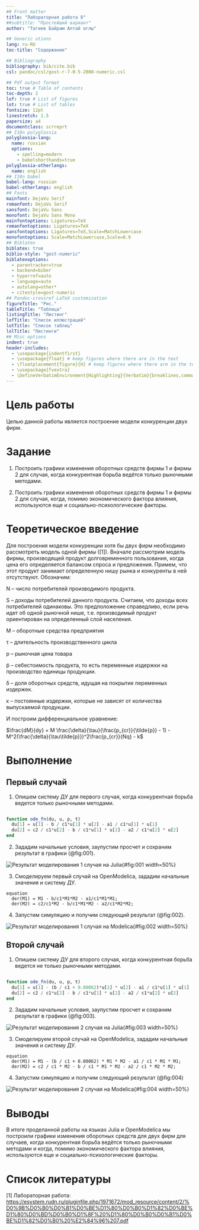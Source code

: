 ```yaml
---
## Front matter
title: "Лабораторная работа 8"
##subtitle: "Простейший вариант"
author: "Тагиев Байрам Алтай оглы"

## Generic otions
lang: ru-RU
toc-title: "Содержание"

## Bibliography
bibliography: bib/cite.bib
csl: pandoc/csl/gost-r-7-0-5-2008-numeric.csl

## Pdf output format
toc: true # Table of contents
toc-depth: 2
lof: true # List of figures
lot: true # List of tables
fontsize: 12pt
linestretch: 1.5
papersize: a4
documentclass: scrreprt
## I18n polyglossia
polyglossia-lang:
  name: russian
  options:
	- spelling=modern
	- babelshorthands=true
polyglossia-otherlangs:
  name: english
## I18n babel
babel-lang: russian
babel-otherlangs: english
## Fonts
mainfont: DejaVu Serif
romanfont: DejaVu Serif
sansfont: DejaVu Sans
monofont: DejaVu Sans Mono
mainfontoptions: Ligatures=TeX
romanfontoptions: Ligatures=TeX
sansfontoptions: Ligatures=TeX,Scale=MatchLowercase
monofontoptions: Scale=MatchLowercase,Scale=0.9
## Biblatex
biblatex: true
biblio-style: "gost-numeric"
biblatexoptions:
  - parentracker=true
  - backend=biber
  - hyperref=auto
  - language=auto
  - autolang=other*
  - citestyle=gost-numeric
## Pandoc-crossref LaTeX customization
figureTitle: "Рис."
tableTitle: "Таблица"
listingTitle: "Листинг"
lofTitle: "Список иллюстраций"
lotTitle: "Список таблиц"
lolTitle: "Листинги"
## Misc options
indent: true
header-includes:
  - \usepackage{indentfirst}
  - \usepackage{float} # keep figures where there are in the text
  - \floatplacement{figure}{H} # keep figures where there are in the text
  - \usepackage{fvextra}
  - \DefineVerbatimEnvironment{Highlighting}{Verbatim}{breaklines,commandchars=\\\{\}}
---
```


# Цель работы

Целью данной работы является построение модели конкуренции двух фирм.

# Задание

1. Построить графики изменения оборотных средств фирмы 1 и фирмы 2 для случая, когда конкурентная борьба ведётся только рыночными методами.

2. Построить графики изменения оборотных средств фирмы 1 и фирмы 2 для случая, когда, помимо экономического фактора влияния, используются еще и социально-психологические факторы.

# Теоретическое введение

Для построения модели конкуренции хотя бы двух фирм необходимо рассмотреть
модель одной фирмы ([1]). Вначале рассмотрим модель фирмы, производящей продукт
долговременного пользования, когда цена его определяется балансом спроса и
предложения. Примем, что этот продукт занимает определенную нишу рынка и
конкуренты в ней отсутствуют. Обозначим:

N – число потребителей производимого продукта.

S – доходы потребителей данного продукта. Считаем, что доходы всех потребителей
одинаковы. Это предположение справедливо, если речь идет об одной рыночной
нише, т.е. производимый продукт ориентирован на определенный слой населения.

M – оборотные средства предприятия

τ – длительность производственного цикла

p – рыночная цена товара

p̃ – себестоимость продукта, то есть переменные издержки на производство единицы
продукции.

δ – доля оборотных средств, идущая на покрытие переменных издержек.

κ – постоянные издержки, которые не зависят от количества выпускаемой
продукции.


И построим дифференциальное уравнение:

$\frac{dM}{dy} = M \frac{\delta}{\tau}(\frac{p_{cr}}{\tilde{p}} - 1) - M^2(\frac{\delta}{\tau\tilde{p}})^2\frac{p_{cr}}{Nq} - k$

# Выполнение

## Первый случай

1. Опишем систему ДУ для первого случая, когда конкурентная борьба ведется только рыночными методами.


~~~julia

function ode_fn(du, u, p, t)
  du[1] = u[1] - b / c1*u[1] * u[2] - a1 / c1*u[1] * u[1]
  du[2] = c2 / c1*u[2] - b / c1*u[1] * u[2] - a2 / c1*u[2] * u[2]
end

~~~

2. Зададим начальные условия, заупустим просчет и сохраним результат в графики (@fig:001).

![Результат моделирования 1 случая на Julia](image/lab08_1.png){#fig:001 width=50%}

3. Смоделируем первый случай на OpenModelica, зададим начальные значения и систему ДУ.

~~~modelica
equation
  der(M1) = M1 - b/c1*M1*M2 - a1/c1*M1*M1;
  der(M2) = c2/c1*M2 - b/c1*M1*M2 - a2/c1*M2*M2;
~~~

4. Запустим симуляцию и получим следующий результат (@fig:002).

![Результат моделирования 1 случая на Modelica](image/lab08_1om.png){#fig:002 width=50%}

## Второй случай

1. Опишем систему ДУ для второго случая, когда конкурентная борьба ведется не только рыночными методами.


~~~julia

function ode_fn(du, u, p, t)
  du[1] = u[1] - (b / c1 + 0.00062)*u[1] * u[2] - a1 / c1*u[1] * u[1]
  du[2] = c2 / c1*u[2] - b / c1*u[1] * u[2] - a2 / c1*u[2] * u[2]
end

~~~

2. Зададим начальные условия, заупустим просчет и сохраним результат в графики (@fig:003).

![Результат моделирования 2 случая на Julia](image/lab08_2.png){#fig:003 width=50%}

3. Смоделируем второй случай на OpenModelica, зададим начальные значения и систему ДУ.

~~~modelica
equation
  der(M1) = M1 - (b / c1 + 0.00062) * M1 * M2 - a1 / c1 * M1 * M1;
  der(M2) = c2 / c1 * M2 - b / c1 * M1 * M2 - a2 / c1 * M2 * M2;
~~~

4. Запустим симуляцию и получим следующий результат (@fig:004)

![Результат моделирования 2 случая на Modelica](image/lab08_2om.png){#fig:004 width=50%}

# Выводы

В итоге проделанной работы на языках Julia и OpenModelica мы построили графики
изменения оборотных средств для двух фирм для случаев, когда конкурентная
борьба ведётся только рыночными методами и когда, помимо экономического фактора
влияния, используются еще и социально-психологические факторы.

# Список литературы

[1] Лабораторная работа:
https://esystem.rudn.ru/pluginfile.php/1971672/mod_resource/content/2/%D0%9B%D0%B0%D0%B1%D0%BE%D1%80%D0%B0%D1%82%D0%BE%D1%80%D0%BD%D0%B0%D1%8F%20%D1%80%D0%B0%D0%B1%D0%BE%D1%82%D0%B0%20%E2%84%96%207.pdf
